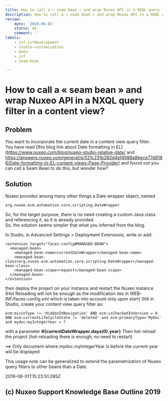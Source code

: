 ```yaml
---
title: How to call a « seam bean » and wrap Nuxeo API in a NXQL query filter in a content view
description: How to call a « seam bean » and wrap Nuxeo API in a NXQL query filter in a content view
review: 
    date: '2019-06-01'
    status: ok
    comment: ''
labels:
    - jsf-jsfdevelopment
    - studio-customization
    - date
    - jsf
    - seam-bean

---
```

# How to call a « seam bean » and wrap Nuxeo API in a NXQL query filter in a content view?
## Problem
You want to incorporate the current date in a content view query filter.  
You have read [this blog link about Date formatting in EL](https://www.nuxeo.com/blog/nuxeo-studio-relative-date/ and https://answers.nuxeo.com/general/q/521c231b282d4ef4988a8bece77d6186/Date-formatting-in-EL-content-views-Page-Provider) and found out you can call a Seam Bean to do this, but wonder how?
## Solution
Nuxeo provides among many other things a Date wrapper object, named

    org.nuxeo.ecm.automation.core.scripting.DateWrapper

So, for the target purpose, there is no need creating a custom Java class and referencing it, as it is already provided.  
So, the solution seems simpler that what you inferred from the blog.

In Studio, in Advanced Settings > Deployment Extensions, write or add:

    <extension target="faces-config#MANAGED-BEAN">
      <managed-bean>
        <managed-bean-name>currentDateWrapper</managed-bean-name>
        <managed-bean-class>org.nuxeo.ecm.automation.core.scripting.DateWrapper</managed-bean-class>
        <managed-bean-scope>request</managed-bean-scope>
      </managed-bean>
    </extension>

then deploy the project on your instance and restart the Nuxeo instance (Hot Reloading will not be enough as the modification lies in WEB-INF/faces-config.xml which is taken into account only upon start)
Still in Studio, create your content view query filter as:

    ecm:mixinType != 'HiddenInNavigation' AND ecm:isCheckedInVersion = 0 AND ecm:currentLifeCycleState != 'deleted' and ecm:primaryType='MyDoc' and mydoc:myIntegerYear < ?

with a parameter
**\#\{currentDateWrapper.days\(0\).year\}**
Then hot-reload the project (hot-reloading there is enough, no need to restart)

==> Only document where mydoc.myIntegerYear is before the current year will be displayed

This usage note can be generalized to extend the parametrization of Nuxeo query filters to other beans than a Date.


2019-06-01T15:23:51.095Z
## (c) Nuxeo Support Knowledge Base Outline 2019

